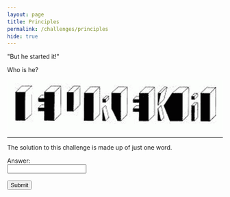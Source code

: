 ```yaml
---
layout: page
title: Principles
permalink: /challenges/principles
hide: true
---
```


"But he started it!"

Who is he?

![alt text][dialfreq]

[dialfreq]: /assets/img/blocks.png "Found It!"

<!-- ANSWER - ARCHEMEDES -->

---
The solution to this challenge is made up of just one word.

<form>
    <label for="answer">Answer:</label><br>
    <input type="text" id="submission" name="submission"><br><br>
    <input type="submit" value="Submit" onclick="javascript:checkAnswer('principles', document.getElementById('submission').value)">
</form>
